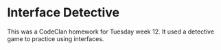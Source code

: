 # Interface Detective

This was a CodeClan homework for Tuesday week 12. It used a detective game to practice using interfaces.
